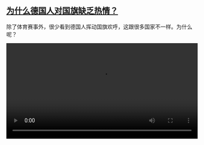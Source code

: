 <!--1686469626000-->
[为什么德国人对国旗缺乏热情？](https://www.dw.com/zh/%E4%B8%BA%E4%BB%80%E4%B9%88%E5%BE%B7%E5%9B%BD%E4%BA%BA%E5%AF%B9%E5%9B%BD%E6%97%97%E7%BC%BA%E4%B9%8F%E7%83%AD%E6%83%85%EF%BC%9F/a-65841556)
------

<p>除了体育赛事外，很少看到德国人挥动国旗欢呼，这跟很多国家不一样。为什么呢？</small></p><video src="https://tvdownloaddw-a.akamaihd.net/dwtv_video/flv/vdt_zh/2023/bchi230606_001_flagge_01r_AVC_1280x720.mp4" controls style="width:100%"></video>
